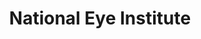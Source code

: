 ---
# This topic lives at
# https://digital.gov/topics/national-eye-institute

# Topic Title
title: "National Eye Institute"

# description — keep it short and clear
summary: ""

# Weight
weight: 1

# For more information on managing topics,
# see https://github.com/GSA/digitalgov.gov/wiki/topics
---